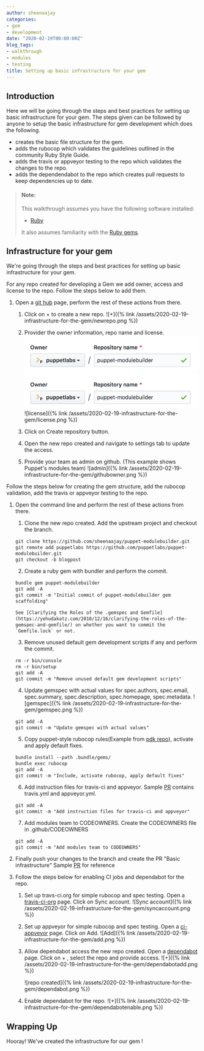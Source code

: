 ```yaml
---
author: sheenaajay
categories:
- gem
- development
date: "2020-02-19T00:00:00Z"
blog_tags:
- walkthrough
- modules
- testing
title: Setting up basic infrastructure for your gem
---
```


## Introduction

Here we will be going through the steps and best practices for setting up basic infrastructure for your gem.
The steps given can be followed by anyone to setup the basic infrastructure for gem development which does the following.
  - creates the basic file structure for the gem.
  - adds the rubocop which validates the guidelines outlined in the community Ruby Style Guide.
  - adds the travis or appveyor testing to the repo which validates the changes to the repo.
  - adds the dependendabot to the repo which creates pull requests to keep dependencies up to date.

> #### Note:
>
> This walkthrough assumes you have the following software installed:
>
> - [Ruby](https://www.ruby-lang.org/en/downloads/)
>
> It also assumes familiarity with the [Ruby gems](https://rubygems.org/).
>

## Infrastructure for your gem

We're going through the steps and best practices for setting up basic infrastructure for your gem.

For any repo created for developing a Gem we add owner, access and license to the repo.
Follow the steps below to add them.

1. Open a [git hub](https://github.com) page, perform the rest of these actions from there.
   1. Click on + to create a new repo.
      ![+]({% link /assets/2020-02-19-infrastructure-for-the-gem/newrepo.png %})

   2. Provider the owner information, repo name and license.
      ![owner information and repo name](/assets/2020-02-19-infrastructure-for-the-gem/owner.png)
      ![Example image](/assets/2020-02-19-infrastructure-for-the-gem/owner.png)
      ![license]({% link /assets/2020-02-19-infrastructure-for-the-gem/license.png %})
      
   3. Click on Create repository button.

   4. Open the new repo created and navigate to settings tab to update the access.

   5. Provide your team as admin on github. (This example shows Puppet's modules team)
      ![admin]({% link /assets/2020-02-19-infrastructure-for-the-gem/githubowner.png %})

Follow the steps below for creating the gem structure, add the rubocop validation, add the travis or appveyor testing to the repo.

1.  Open the command line and perform the rest of these actions from there.
    1.  Clone the new repo created. Add the upstream project and checkout the branch.
    ```shell
    git clone https://github.com/sheenaajay/puppet-modulebuilder.git
    git remote add puppetlabs https://github.com/puppetlabs/puppet-modulebuilder.git
    git checkout -b blogpost
    ```
    2.  Create a ruby gem with bundler and perform the commit.
    ```shell
    bundle gem puppet-modulebuilder
    git add -A
    git commit -m "Initial commit of puppet-modulebuilder gem scaffolding"
    ```
        See [Clarifying the Roles of the .gemspec and Gemfile](https://yehudakatz.com/2010/12/16/clarifying-the-roles-of-the-gemspec-and-gemfile/) on whether you want to commit the `Gemfile.lock` or not.
    3.  Remove unused default gem development scripts if any and perform the commit.
    ```shell
    rm -r bin/console
    rm -r bin/setup
    git add -A
    git commit -m "Remove unused default gem development scripts"
    ```
    4.  Update gemspec with actual values for spec.authors, spec.email, spec.summary, spec.description, spec.homepage, spec.metadata.
        ![gemspec]({% link /assets/2020-02-19-infrastructure-for-the-gem/gemspec.png %})
    ```shell
    git add -A
    git commit -m "Update gemspec with actual values"
    ```
    5.  Copy puppet-style rubocop rules(Example from [pdk repo](https://github.com/puppetlabs/pdk/blob/master/.rubocop.yml)), activate and apply default fixes.
    ```shell
    bundle install --path .bundle/gems/
    bundle exec rubocop
    git add -A
    git commit -m "Include, activate rubocop, apply default fixes"
    ```
    6.  Add instruction files for travis-ci and appveyor. Sample [PR](https://github.com/puppetlabs/puppet-modulebuilder/pull/1) contains travis.yml and appveyor.yml.
    ```shell
    git add -A
    git commit -m "Add instruction files for travis-ci and appveyor"
    ```
    7.  Add modules team to CODEOWNERS.
      Create the CODEOWNERS file in .github/CODEOWNERS
    ```shell
    git add -A
    git commit -m "Add modules team to CODEOWNERS"
    ```

2. Finally push your changes to the branch and create the PR "Basic infrastructure"
   Sample [PR](https://github.com/puppetlabs/puppet-modulebuilder/pull/1) for reference

3. Follow the steps below for enabling CI jobs and dependabot for the repo.
   1. Set up travs-ci.org for simple rubocop and spec testing. Open a [travis-ci-org](https://travis-ci.org/account/repositories) page. Click on      Sync account.
      ![Sync account]({% link /assets/2020-02-19-infrastructure-for-the-gem/syncaccount.png %})
   2. Set up appveyor for simple rubocop and spec testing. Open a [ci-appveyor](https://ci.appveyor.com/account/puppetlabs/projects/new) page.        Click on Add.
      ![Add]({% link /assets/2020-02-19-infrastructure-for-the-gem/add.png %})
   3. Allow dependabot access the new repo created. Open a [dependabot](https://app.dependabot.com/accounts/puppetlabs/) page.
      Click on + , select the repo and provide access.
      ![+]({% link /assets/2020-02-19-infrastructure-for-the-gem/dependabotadd.png %})

      ![repo created]({% link /assets/2020-02-19-infrastructure-for-the-gem/dependabot.png %})
   4. Enable dependabot for the repo.
      ![+]({% link /assets/2020-02-19-infrastructure-for-the-gem/dependabotenable.png %})


## Wrapping Up

Hooray! We've created the infrastructure for our gem !
